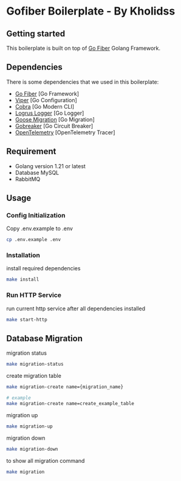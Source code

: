 # Gofiber Boilerplate - By Kholidss

## Getting started

This boilerplate is built on top of [Go Fiber](https://docs.gofiber.io) Golang Framework.

## Dependencies

There is some dependencies that we used in this boilerplate:
- [Go Fiber](https://docs.gofiber.io/) [Go Framework]
- [Viper](https://github.com/spf13/viper) [Go Configuration]
- [Cobra](https://github.com/spf13/cobra) [Go Modern CLI]
- [Logrus Logger](https://github.com/sirupsen/logrus) [Go Logger]
- [Goose Migration](https://github.com/pressly/goose) [Go Migration]
- [Gobreaker](https://github.com/sony/gobreaker) [Go Circuit Breaker]
- [OpenTelemetry](https://pkg.go.dev/go.opentelemetry.io/otel) [OpenTelemetry Tracer]

## Requirement

- Golang version 1.21 or latest
- Database MySQL
- RabbitMQ

## Usage

### Config Initialization
Copy .env.example to .env
```bash
cp .env.example .env
```

### Installation
install required dependencies
```bash
make install
```

### Run HTTP Service
run current http service after all dependencies installed
```bash
make start-http
```

## Database Migration
migration status
```bash
make migration-status
```

create migration table
```bash
make migration-create name={migration_name}

# example
make migration-create name=create_example_table
```

migration up
```bash
make migration-up
```

migration down
```bash
make migration-down
```

to show all migration command
```bash
make migration
```

